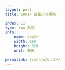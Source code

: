 ```yaml
---
layout: post
title: SRA1+ 纸张尺寸规格

index: 11
type: raw 系列
info:
    name: sra1+
    width: 660
    height: 920
    unit: 毫米

permalink: /cn/raw/sra1+/
---
```



